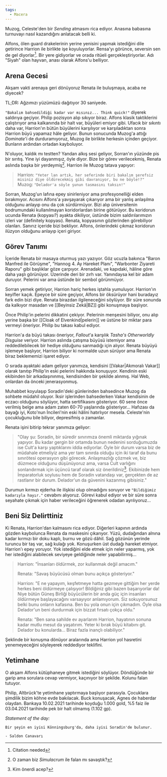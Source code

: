 ```yaml
---  
tags:  
  - Macera  
---  
```

  
Muzog, Celeste'den bir *Sending* atmasını rica ediyor. Anasına babasına turnuvayı nasıl kazandığını anlatacak belli ki.  
  
Alfons, ölen guard drakelerinin yerine yenisini yapmak istediğini dile getirince Harrion ile birlikte işe koyuluyorlar. Rensa'yı görünce, seversin sen de gel diyorlar[^1]. Bir yere gidiyorlar ve orada ritüeli gerçekleştiriyorlar. Adı "Siyah" olan hayvan, anası olarak Alfons'u belliyor.  
## Arena Gecesi  
  
Akşam vakti arenaya geri dönüyoruz Renata ile buluşmaya, acaba ne diyecek?  
  
TL;DR: Ağzımızı yüzümüzü dağıtıyor 30 saniyede.  
  
`"Bakalım bahsedildiği kadar var mısınız... Think quick!"` diyerek saldırıya geçiyor. Philip pozisyon alıp sıkıyor biraz. Alfons klasik taktiklerini çalıştırıyor ama kalkanında bir halt var, büyüleri emiyor gibi. Ufacık bir sıkıntı daha var, Harrion'ın bütün büyülerini karşılıyor ve karşıladıktan sonra Harrion büyü yapamaz hâle geliyor. Bunun sonucunda Muzog'a attığı *Dominate*'i de durduramıyoruz, Muzog ile birlikte herkesin içinden geçiyor. Bunların ardından ortadan kayboluyor.  
  
N'oluyor, kaldık mı testten? Yandan alkış sesi geliyor, Sorran'ın yüzünde pis bir sırıtış. Yine iyi dayanmışız, öyle diyor. Bize bir görev verilecekmiş, Renata aslında başka bir yerdeymiş[^2]. Harrion ile Muzog tatava yapıyor:  
  
> Harrion: `"Yeter lan artık, her seferinde biri bakalım şerefsiz misiniz diye öldürecekmiş gibi davranıyor, bu ne böyle!?"`  
> Muzog: `"Delador'a söyle şunun tasmasını taksın!"`  
  
Sorran, Muzog'un lafına epey sinirleniyor ama profesyonelliği elden bırakmıyor. Acısını Alfons'a yavşayarak çıkarıyor ama bir yanlış anlaşılma olduğunu anlayıp onu da çok sürdürmüyor. Bizi alıp üniversitenin bodrumundaki kullanılmayan koridorlardan birine götürüyor. Bu koridorun ucunda Renata (kopyası?) ayakta dikiliyor, üstünde bizim saldırılarımızın izleri var (definitely kopyası). Renata, kopyasının gözlerinden görebiliyor olanları. Sanırız içeride bizi bekliyor. Alfons, önlerindeki çıkmaz koridorun ilüzyon olduğunu anlayıp içeri giriyor.  
## Görev Tanımı  
  
İçeride Renata bir masaya oturmuş yazı yazıyor. Göz ucuzla bakınca "Baron Manfred ile Görüşme", "Hannog 4. Ay Hareket Planı", "Warbonter Ziyareti Raporu" gibi başlıklar göze çarpıyor. Arenadaki, ve kapıdaki, hâline göre daha yaşlı görünüyor. Üzerinde deri bir zırh var. Yanındaysa kel bir adam duruyor. Pelerini var ama üstünde bir sembol görünmüyor.  
  
Sorran yemek getiriyor, Harrion hariç herkes iştahla yumuluyor. Harrion'ın keyifler kaçık. Epeyce bir süre geçiyor, Alfons bir öksürüyor hani buradayız fark edin bizi diye. Renata birazdan ilgileneceğini söylüyor. Bir süre sonunda da kalkıyor masadan ve [[Beyinsiz Zekâ|BZ]] gibi konuşmaya başlıyor.  
  
Önce Philip'in pelerini dikkatini çekiyor. Pelerinin menşesini biliyor, onu alıp yerine başka bir [[Cloak of Elvenkind|pelerin]] ve üstüne bir miktar para vermeyi öneriyor. Philip bu takası kabul ediyor.  
  
Harrion'a da büyü takası öneriyor, *Fallout*'a karşılık *Tasha's Otherworldly Disguise* veriyor. Harrion aslında çatışma büyüsü istemiyor ama reddedilebilecek bir hediye olduğunu sanmadığı için alıyor. Renata büyüyü işlemeye başlıyor, Harrion biliyor ki normalde uzun sürüyor ama Renata biraz beklememizi işaret ediyor.  
  
O sırada ayaktaki adam geliyor yanımıza, kendisini [[Vakar|Akmoralı Vakar]] olarak tanıtıp Philip'in eski pelerini hakkında konuşuyor. Kendinin eski ekibinden bir arkadaşınınmış, kendisinden bir şekilde alınmış. Hal Web, onlardan da önceki jenerasyonmuş.  
  
Muhabbet koyulaşıp Soradin'deki günlerinden bahsedince Muzog da sohbete müdahil oluyor. İksir işlerinden bahsederken Vakar kendisinin de eczacı olduğunu söylüyor, hatta sertifikasını gösteriyor. 60 sene önce verilmiş belge ama adam zaten 60-70 yaşlarında gösteriyor... Hafızası da bayağı iyi, Koto'nun İncileri'nin eski hâlini hatırlıyor mesela. Celeste'nin çocukluğunu bile biliyor, depresifmiş o zamanlar.  
  
Renata işini bitirip tekrar yanımıza geliyor:  
> "Olay şu: Soradin, bir süredir sınırımıza önemli miktarda yığınak yapıyor. Bu kadar gergin bir ortamda bunun nedenini sorduğumuzda ise Cult'a karşı yaptıklarını iddia ediyorlar. Öyle bir durum varsa biz de müdahale etmeliyiz ama yer tam sınırda olduğu için iki taraf da bunu sınırötesi operasyon gibi görecek. Anlaşmazlığı çözmek ve, biz düzmece olduğunu düşünüyoruz ama, varsa Cult varlığını sonlandırmak için üçüncü taraf olarak siz önerildiniz[^3]. Ekibinizde hem İmparatorluk soylusu hem de Soradin vatandaşı var, gerçekten de az rastlanır bir durum. Delador'un da güvenini kazanmış gibisiniz."  
  
Durumun kırmızı ejderha ile ilişkisi olup olmadığını soruyor ve `"Bildiğimiz kadarıyla hayır."` cevabını alıyoruz. Görevi kabul ediyor ve bir süre sonra seyahate çıkmak için haber verileceğini öğrenerek odadan ayrılıyoruz...  
## Beni Siz Delirttiniz  
  
Ki Renata, Harrion'dan kalmasını rica ediyor. Diğerleri kapının ardında gözden kaybolunca Renata da maskesini çıkarıyor. Yüzü, dudağından alnına kadar kırmızı bir doku kaplı, burnu ve gözü dâhil. Sağ gözünün yerinde turuncu bir taş var, sağ kulağı yok. Konuşurken üst dudağı hareket etmiyor. Harrion'ı epey yoruyor. Yok istediğini elde etmek için neler yaparmış, yok her istediğini alabilecek seviyeye geldiğinde neler yapabilirmiş...  
  
> Harrion: "İnsanları öldürmek, zor kullanmak değil amacım."  
>   
> Renata: "Savaş büyücüsü olman bunu açıkça gösteriyor."  
>   
> Harrion: "E ne yapayım, keşfetmeye hatta gezmeye gittiğim her yerde herkes beni öldürmeye çalışıyor! Bildiğiniz gibi bazen başarıyorlar da! Niye bütün Güneş Birliği büyücülerin bir anda güç için insanları öldürmeye başlayacağını varsayıyor anlamıyorum. Siz sokuyorsunuz belki bunu onların kafasına. Ben bu yola onun için çıkmadım. Öyle olsa Delador'un beni durdurmak için bizzat fırsatı çokça oldu."  
>   
> Renata: "Ben sana sahilde ev ayarlarım Harrion, hayatının sonuna kadar mutlu mesut da yaşatırım. Yeter ki bırak büyü kitabını git. Delador bu konularda... Biraz fazla inançlı olabiliyor."  
  
Şeklinde bir konuşma dönüyor aralarında ama Harrion yol hasretini yenemeyeceğini söyleyerek reddediyor teklifini.  
## Yetimhane  
  
O akşam Alfons kütüphaneye gitmek istediğini söylüyor. Döndüğünde bir garip ama sorulara cevap vermiyor, kaçınıyor bir şekilde. Kolunu falan tutuyor.  
  
Philip, Altbrück'te yetimhane yaptırmaya başlıyor parasıyla. Çocuklara şimdilik bizim köhne evde bakılacak. Buck konuşacak, Agnes de haberdar olaydan. Bankaya 10.02.2021 tarihinde koyduğu 1.000 gold, %5 faiz ile 03.04.2021 tarihinde pek bir halt olmamış (1.102 gp).  
  
*Statement of the day:*  
```  
Bir şeyin en iyisi Könningsburg'da, daha iyisi Soradin'de bulunur.  

- Saldon Canavarı  
```  
  
[^1]: Citation needed  
[^2]: O zaman biz *Simulacrum* ile falan mı savaştık?  
[^3]: Kim önerdi acep?